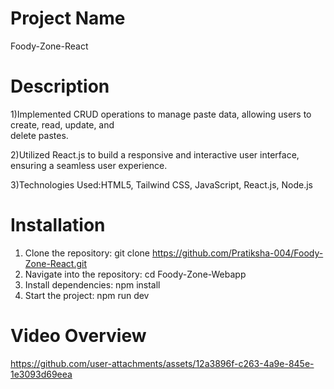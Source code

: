 # Project Name
Foody-Zone-React

# Description
1)Implemented CRUD operations to manage paste data, allowing users to create, read, update, and        
delete pastes.

2)Utilized React.js to build a responsive and interactive user interface, ensuring a seamless user 
experience. 

3)Technologies Used:HTML5, Tailwind CSS, JavaScript, React.js, Node.js 

# Installation
1. Clone the repository: git clone https://github.com/Pratiksha-004/Foody-Zone-React.git
2. Navigate into the repository: cd Foody-Zone-Webapp
3. Install dependencies: npm install
4. Start the project: npm run dev

# Video Overview
https://github.com/user-attachments/assets/12a3896f-c263-4a9e-845e-1e3093d69eea
